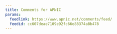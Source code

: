 ```yaml
---
title: Comments for APNIC
params:
  feedlink: https://www.apnic.net/comments/feed/
  feedid: cc607deae7109e92fc66e88374a8b478
---
```

